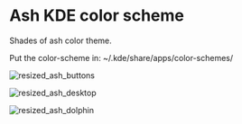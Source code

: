 # Ash KDE color scheme
Shades of ash color theme.

Put the color-scheme in: ~/.kde/share/apps/color-schemes/

![resized_ash_buttons](https://user-images.githubusercontent.com/38332358/38719118-98332596-3ef0-11e8-887a-b1f5eb40198f.png)

![resized_ash_desktop](https://user-images.githubusercontent.com/38332358/38719119-9853ba2c-3ef0-11e8-9c85-7383bcf7e343.png)

![resized_ash_dolphin](https://user-images.githubusercontent.com/38332358/38719120-98775824-3ef0-11e8-82c7-e1d8693f7f7d.png)
